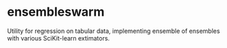 # ensembleswarm
Utility for regression on tabular data, implementing ensemble of ensembles with various SciKit-learn extimators.
